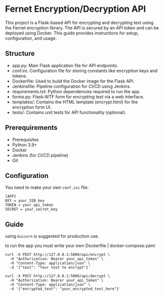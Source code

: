 
# Fernet Encryption/Decryption API


This project is a Flask-based API for encrypting and decrypting text using the Fernet encryption library. The API is secured by an API token and can be deployed using Docker. This guide provides instructions for setup, configuration, and usage.


## Structure
- app.py: Main Flask application file for API endpoints.
- conf.ini: Configuration file for storing constants like encryption keys and tokens.
- Dockerfile: Used to build the Docker image for the Flask API.
- Jenkinsfile: Pipeline configuration for CI/CD using Jenkins.
- requirements.txt: Python dependencies required to run the app.
- forms.py: Flask-WTF form for encrypting text via a web interface.
- templates/: Contains the HTML template (encrypt.html) for the encryption form UI.
- tests/: Contains unit tests for API functionality (optional).

## Prerequirements
- Prerequisites
- Python 3.9+
- Docker
- Jenkins (for CI/CD pipeline)
- Git

## Configuration
You need to make your own `conf.ini` file:
```
[APP]
KEY = your_32B_key  
TOKEN = your_api_token           
SECRET = your_secret_key        
```
## Guide
using `Guicorn` is suggested for production use.

to run the app you must write your own Dockerfile | docker-compose.yaml

```
curl -X POST http://127.0.0.1:5000/api/encrypt \
  -H "Authorization: Bearer your_api_token" \
  -H "Content-Type: application/json" \
  -d '{"text": "Your text to encrypt"}'

```

```
curl -X POST http://127.0.0.1:5000/api/decrypt \
  -H "Authorization: Bearer your_api_token" \
  -H "Content-Type: application/json" \
  -d '{"encrypted_text": "your_encrypted_text_here"}'

```

